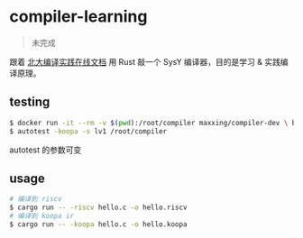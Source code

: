 # compiler-learning

> 未完成

跟着 [北大编译实践在线文档](https://pku-minic.github.io/online-doc/) 用 Rust 敲一个 SysY 编译器，目的是学习 & 实践编译原理。

## testing

~~~bash
$ docker run -it --rm -v $(pwd):/root/compiler maxxing/compiler-dev \ bash
$ autotest -koopa -s lv1 /root/compiler
~~~

autotest 的参数可变

## usage

~~~bash
# 编译到 riscv
$ cargo run -- -riscv hello.c -o hello.riscv
# 编译到 koopa ir
$ cargo run -- -koopa hello.c -o hello.koopa
~~~